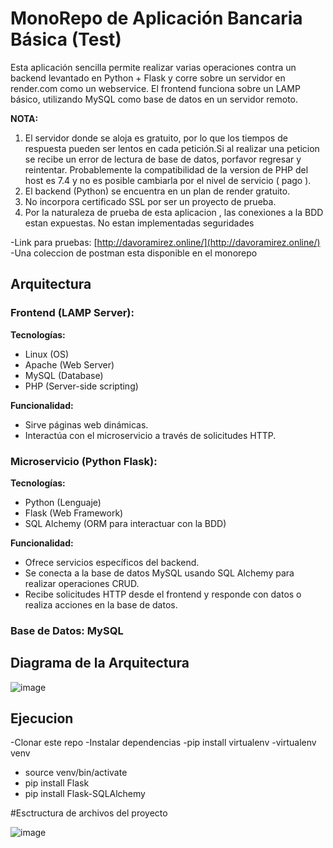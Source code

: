 # MonoRepo de Aplicación Bancaria Básica (Test)

Esta aplicación sencilla permite realizar varias operaciones contra un backend levantado en Python + Flask y corre sobre un servidor en render.com como un webservice. El frontend funciona sobre un LAMP básico, utilizando MySQL como base de datos en un servidor remoto.

**NOTA:**
1. El servidor donde se aloja es gratuito, por lo que los tiempos de respuesta pueden ser lentos en cada petición.Si al realizar una peticion se recibe un error de lectura de base de datos, porfavor regresar y reintentar. Probablemente la compatibilidad de la version de PHP del host es 7.4 y no es posible cambiarla por el nivel de servicio ( pago ).
2. El backend (Python) se encuentra en un plan de render gratuito.
3. No incorpora certificado SSL por ser un proyecto de prueba.
4. Por la naturaleza de prueba de esta aplicacion , las conexiones a la BDD estan expuestas. No estan implementadas seguridades 

-Link para pruebas: [http://davoramirez.online/](http://davoramirez.online/)
-Una coleccion de postman esta disponible en el monorepo

## Arquitectura

### Frontend (LAMP Server):

**Tecnologías:**
- Linux (OS)
- Apache (Web Server)
- MySQL (Database)
- PHP (Server-side scripting)

**Funcionalidad:**
- Sirve páginas web dinámicas.
- Interactúa con el microservicio a través de solicitudes HTTP.

### Microservicio (Python Flask):

**Tecnologías:**
- Python (Lenguaje)
- Flask (Web Framework)
- SQL Alchemy (ORM para interactuar con la BDD)

**Funcionalidad:**
- Ofrece servicios específicos del backend.
- Se conecta a la base de datos MySQL usando SQL Alchemy para realizar operaciones CRUD.
- Recibe solicitudes HTTP desde el frontend y responde con datos o realiza acciones en la base de datos.

### Base de Datos: MySQL

## Diagrama de la Arquitectura
![image](https://github.com/davoweb3/ejerciciobk/assets/105182325/2d2a2836-aa78-402a-9cac-878f458a6280)

## Ejecucion 
-Clonar este repo
-Instalar dependencias 
  -pip install virtualenv
  -virtualenv venv
 - source venv/bin/activate 
 - pip install Flask
 - pip install Flask-SQLAlchemy

#Esctructura de archivos del proyecto

![image](https://github.com/davoweb3/ejerciciobk/assets/105182325/eac0b79c-98e3-4bf2-8eeb-52c090475472)






